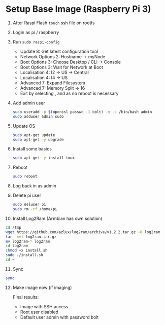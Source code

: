 # Setup Base Image (Raspberry Pi 3)

1. After Raspi Flash `touch` ssh file on rootfs

2. Login as pi / raspberry

3. Run `sudo raspi-config`

   - Update 8: Get latest configuration tool
   - Network Options 2: Hostname -> myNode
   - Boot Options 3: Choose Desktop / CLI -> Console
   - Boot Options 3: Wait for Network at Boot
   - Localisation 4: I2 -> US -> Central
   - Localisation 4: I4 -> US
   - Advanced 7: Expand Filesystem
   - Advanced 7: Memory Split -> 16
   - Exit by selecting <Finish>, and <No> as no reboot is necessary

4. Add admin user

   ```sh
   sudo useradd -p $(openssl passwd -1 bolt) -m -s /bin/bash admin
   sudo adduser admin sudo
   ```

5. Update OS

   ```sh
   sudo apt-get update
   sudo apt-get -y upgrade
   ```

6. Install some basics

   ```sh
   sudo apt-get -y install tmux
   ```

7. Reboot

   ```sh
   sudo reboot
   ```

8. Log back in as admin

9. Delete pi user

   ```sh
   sudo deluser pi
   sudo rm -rf /home/pi
   ```

10. Install Log2Ram (Armbian has own solution)

   ```sh
   cd /tmp
   wget https://github.com/azlux/log2ram/archive/v1.2.2.tar.gz -O log2ram.tar.gz
   tar -xvf log2ram.tar.gz
   mv log2ram-* log2ram
   cd log2ram
   chmod +x install.sh
   sudo ./install.sh
   cd ~
   ```

11. Sync

   ```sh
   sync
   ```

12. Make image now (if imaging)

    Final results:

     - Image with SSH access
     - Root user disabled
     - Default user admin with password bolt
